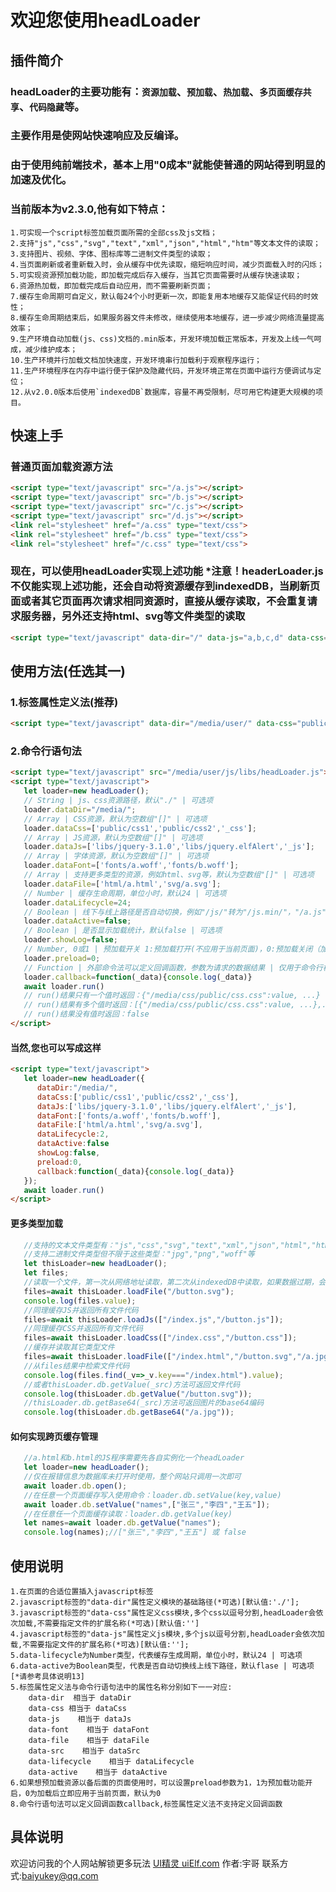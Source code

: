 欢迎您使用headLoader
==
插件简介
--
### headLoader的主要功能有：`资源加载`、`预加载`、`热加载`、`多页面缓存共享`、`代码隐藏`等。
### 主要作用是使网站快速响应及反编译。
### 由于使用纯前端技术，基本上用"0成本"就能使普通的网站得到明显的加速及优化。
### 当前版本为v2.3.0,他有如下特点：
    1.可实现一个script标签加载页面所需的全部css及js文档；
    2.支持"js","css","svg","text","xml","json","html","htm"等文本文件的读取；
    3.支持图片、视频、字体、图标库等二进制文件类型的读取；
    4.当页面刷新或者重新载入时，会从缓存中优先读取，缩短响应时间，减少页面载入时的闪烁；
    5.可实现资源预加载功能，即加载完成后存入缓存，当其它页面需要时从缓存快速读取；
    6.资源热加载，即加载完成后自动应用，而不需要刷新页面；
    7.缓存生命周期可自定义，默认每24个小时更新一次，即能复用本地缓存又能保证代码的时效性；
    8.缓存生命周期结束后，如果服务器文件未修改，继续使用本地缓存，进一步减少网络流量提高效率；
    9.生产环境自动加载(js、css)文档的.min版本，开发环境加载正常版本，开发及上线一气呵成，减少维护成本；
    10.生产环境并行加载文档加快速度，开发环境串行加载利于观察程序运行；
    11.生产环境程序在内存中运行便于保护及隐藏代码，开发环境正常在页面中运行方便调试与定位；
    12.从v2.0.0版本后使用`indexedDB`数据库，容量不再受限制，尽可用它构建更大规模的项目。
快速上手
--
### 普通页面加载资源方法
```html
<script type="text/javascript" src="/a.js"></script>
<script type="text/javascript" src="/b.js"></script>
<script type="text/javascript" src="/c.js"></script>
<script type="text/javascript" src="/d.js"></script>
<link rel="stylesheet" href="/a.css" type="text/css">
<link rel="stylesheet" href="/b.css" type="text/css">
<link rel="stylesheet" href="/c.css" type="text/css">
```
### 现在，可以使用headLoader实现上述功能  *注意！headerLoader.js不仅能实现上述功能，还会自动将资源缓存到indexedDB，当刷新页面或者其它页面再次请求相同资源时，直接从缓存读取，不会重复请求服务器，另外还支持html、svg等文件类型的读取
```html
<script type="text/javascript" data-dir="/" data-js="a,b,c,d" data-css="a,b,c" src="/headLoader.min.js"></script>
```
使用方法(任选其一)
--
### 1.标签属性定义法(推荐)
```html
<script type="text/javascript" data-dir="/media/user/" data-css="public/global,public/color,other,_css" data-js="libs/jquery-3.1.0,libs/jquery.elfAlert,_js" src="/media/user/js.min/libs/headLoader.min.js"></script>
```
### 2.命令行语句法
```html
<script type="text/javascript" src="/media/user/js/libs/headLoader.js"></script>
<script type="text/javascript">
   let loader=new headLoader();
   // String | js、css资源路径，默认"./" | 可选项
   loader.dataDir="/media/";
   // Array | CSS资源，默认为空数组"[]" | 可选项
   loader.dataCss=['public/css1','public/css2','_css'];
   // Array | JS资源，默认为空数组"[]" | 可选项
   loader.dataJs=['libs/jquery-3.1.0','libs/jquery.elfAlert','_js'];
   // Array | 字体资源，默认为空数组"[]" | 可选项
   loader.dataFont=['fonts/a.woff','fonts/b.woff'];
   // Array | 支持更多类型的资源，例如html、svg等，默认为空数组"[]" | 可选项
   loader.dataFile=['html/a.html','svg/a.svg'];
   // Number | 缓存生命周期，单位小时，默认24 | 可选项
   loader.dataLifecycle=24;
   // Boolean | 线下与线上路径是否自动切换，例如"/js/"转为"/js.min/"，"/a.js"转为"a.min.js"，默认False | 可选项
   loader.dataActive=false;
   // Boolean | 是否显示加载统计，默认false | 可选项
   loader.showLog=false;
   // Number, 0或1 | 预加载开关 1:预加载打开(不应用于当前页面)，0:预加载关闭（加载后立即应用于当前页面）。 默认0 | 可选项
   loader.preload=0;
   // Function | 外部命令法可以定义回调函数，参数为请求的数据结果 | 仅用于命令行模式 | 可选项
   loader.callback=function(_data){console.log(_data)}
   await loader.run()
   // run()结果只有一个值时返回：{"/media/css/public/css.css":value, ...}
   // run()结果有多个值时返回：[{"/media/css/public/css.css":value, ...},...]
   // run()结果没有值时返回：false
</script>
```
#### 当然,您也可以写成这样
```html
<script type="text/javascript">
   let loader=new headLoader({
      dataDir:"/media/",
      dataCss:['public/css1','public/css2','_css'],
      dataJs:['libs/jquery-3.1.0','libs/jquery.elfAlert','_js'],
      dataFont:['fonts/a.woff','fonts/b.woff'],
      dataFile:['html/a.html','svg/a.svg'],
      dataLifecycle:2,
      dataActive:false
      showLog:false,
      preload:0,
      callback:function(_data){console.log(_data)}
   });
   await loader.run()
</script>
```
#### 更多类型加载
```javascript
   //支持的文本文件类型有："js","css","svg","text","xml","json","html","htm"等
   //支持二进制文件类型但不限于这些类型："jpg","png","woff"等
   let thisLoader=new headLoader();
   let files;
   //读取一个文件，第一次从网络地址读取，第二次从indexedDB中读取，如果数据过期，会自动更新。
   files=await thisLoader.loadFile("/button.svg");
   console.log(files.value);
   //同理缓存JS并返回所有文件代码
   files=await thisLoader.loadJs(["/index.js","/button.js"]);
   //同理缓存CSS并返回所有文件代码
   files=await thisLoader.loadCss(["/index.css","/button.css"]);
   //缓存并读取其它类型文件
   files=await thisLoader.loadFile(["/index.html","/button.svg","/a.jpg"]);
   //从files结果中检索文件代码
   console.log(files.find(_v=>_v.key==="/index.html").value);
   //或者thisLoader.db.getValue(_src)方法可返回文件代码
   console.log(thisLoader.db.getValue("/button.svg"));
   //thisLoader.db.getBase64(_src)方法可返回图片的base64编码
   console.log(thisLoader.db.getBase64("/a.jpg"));
```
#### 如何实现跨页缓存管理
```javascript
   //a.html和b.html的JS程序需要先各自实例化一个headLoader
   let loader=new headLoader();
   //仅在报错信息为数据库未打开时使用，整个网站只调用一次即可
   await loader.db.open();
   //在任意一个页面缓存写入使用命令：loader.db.setValue(key,value)
   await loader.db.setValue("names",["张三","李四","王五"]);
   //在任意任一个页面缓存读取：loader.db.getValue(key)
   let names=await loader.db.getValue("names");
   console.log(names);//["张三","李四","王五"] 或 false
```
使用说明
--
    1.在页面的合适位置插入javascript标签
    2.javascript标签的"data-dir"属性定义模块的基础路径(*可选)[默认值:'./'];
    3.javascript标签的"data-css"属性定义css模块,多个css以逗号分割,headLoader会依次加载,不需要指定文件的扩展名称(*可选)[默认值:'']
    4.javascript标签的"data-js"属性定义js模块,多个js以逗号分割,headLoader会依次加载,不需要指定文件的扩展名称(*可选)[默认值:''];
    5.data-lifecycle为Number类型，代表缓存生成周期，单位小时，默认24 | 可选项
    6.data-active为Boolean类型，代表是否自动切换线上线下路径，默认flase | 可选项 [*请参考具体说明13]
    5.标签属性定义法与命令行语句法中的属性名称分别如下一一对应:
        data-dir  相当于 dataDir
        data-css 相当于 dataCss
        data-js    相当于 dataJs
        data-font    相当于 dataFont
        data-file    相当于 dataFile
        data-src    相当于 dataSrc
        data-lifecycle    相当于 dataLifecycle
        data-active    相当于 dataActive
    6.如果想预加载资源以备后面的页面使用时，可以设置preload参数为1，1为预加载功能开启，0为加载后立即应用于当前页面，默认为0
    8.命令行语句法可以定义回调函数callback,标签属性定义法不支持定义回调函数
具体说明
--
   欢迎访问我的个人网站解锁更多玩法 [UI精灵 uiElf.com](http://www.uielf.com/headLoader/) 
   作者:宇哥
   联系方式:baiyukey@qq.com
